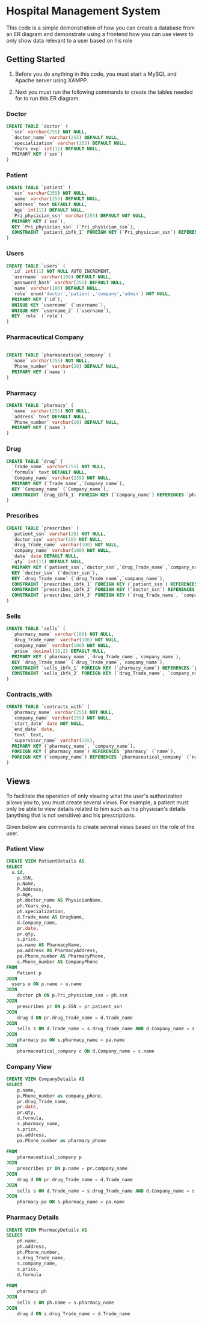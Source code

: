 # Hospital Management System

This code is a simple demonstration of how you can create a database from an ER diagram and demonstrate using a frontend how you can use views to only show data relevant to a user based on his role

## Getting Started
1. Before you do anything in this code, you must start a MySQL and Apache server using XAMPP.

2. Next you must run the following commands to create the tables needed for to run this ER diagram.

### Doctor
```sql
CREATE TABLE `doctor` (
  `ssn` varchar(255) NOT NULL,
  `doctor_name` varchar(255) DEFAULT NULL,
  `specialization` varchar(255) DEFAULT NULL,
  `Years_exp` int(11) DEFAULT NULL,
  PRIMARY KEY (`ssn`)
)
```


### Patient
```sql
CREATE TABLE `patient` (
  `ssn` varchar(255) NOT NULL,
  `name` varchar(255) DEFAULT NULL,
  `address` text DEFAULT NULL,
  `Age` int(11) DEFAULT NULL,
  `Pri_physician_ssn` varchar(255) DEFAULT NOT NULL,
  PRIMARY KEY (`ssn`),
  KEY `Pri_physician_ssn` (`Pri_physician_ssn`),
  CONSTRAINT `patient_ibfk_1` FOREIGN KEY (`Pri_physician_ssn`) REFERENCES `doctor` (`ssn`)
)
```

###  Users
```sql
CREATE TABLE `users` (
  `id` int(11) NOT NULL AUTO_INCREMENT,
  `username` varchar(100) DEFAULT NULL,
  `password_hash` varchar(255) DEFAULT NULL,
  `name` varchar(100) DEFAULT NULL,
  `role` enum('doctor','patient','company','admin') NOT NULL,
  PRIMARY KEY (`id`),
  UNIQUE KEY `username` (`username`),
  UNIQUE KEY `username_2` (`username`),
  KEY `role` (`role`)
)
```

### Pharmaceutical Company
```sql
	
CREATE TABLE `pharmaceutical_company` (
  `name` varchar(255) NOT NULL,
  `Phone_number` varchar(20) DEFAULT NULL,
  PRIMARY KEY (`name`)
) 
```

### Pharmacy
```sql
CREATE TABLE `pharmacy` (
  `name` varchar(255) NOT NULL,
  `address` text DEFAULT NULL,
  `Phone_number` varchar(20) DEFAULT NULL,
  PRIMARY KEY (`name`)
)
```
### Drug
```sql
CREATE TABLE `drug` (
  `Trade_name` varchar(255) NOT NULL,
  `formula` text DEFAULT NULL,
  `Company_name` varchar(255) NOT NULL,
  PRIMARY KEY (`Trade_name`,`Company_name`),
  KEY `Company_name` (`Company_name`),
  CONSTRAINT `drug_ibfk_1` FOREIGN KEY (`Company_name`) REFERENCES `pharmaceutical_company` (`name`)
)
```

### Prescribes
```sql
CREATE TABLE `prescribes` (
  `patient_ssn` varchar(20) NOT NULL,
  `doctor_ssn` varchar(20) NOT NULL,
  `drug_Trade_name` varchar(100) NOT NULL,
  `company_name` varchar(100) NOT NULL,
  `date` date DEFAULT NULL,
  `qty` int(11) DEFAULT NULL,
  PRIMARY KEY (`patient_ssn`,`doctor_ssn`,`drug_Trade_name`,`company_name`),
  KEY `doctor_ssn` (`doctor_ssn`),
  KEY `drug_Trade_name` (`drug_Trade_name`,`company_name`),
  CONSTRAINT `prescribes_ibfk_1` FOREIGN KEY (`patient_ssn`) REFERENCES `patient` (`ssn`),
  CONSTRAINT `prescribes_ibfk_2` FOREIGN KEY (`doctor_ssn`) REFERENCES `doctor` (`ssn`),
  CONSTRAINT `prescribes_ibfk_3` FOREIGN KEY (`drug_Trade_name`, `company_name`) REFERENCES `drug` (`Trade_name`, `Company_name`)
) 
```

### Sells
```sql
CREATE TABLE `sells` (
  `pharmacy_name` varchar(100) NOT NULL,
  `drug_Trade_name` varchar(100) NOT NULL,
  `company_name` varchar(100) NOT NULL,
  `price` decimal(10,2) DEFAULT NULL,
  PRIMARY KEY (`pharmacy_name`,`drug_Trade_name`,`company_name`),
  KEY `drug_Trade_name` (`drug_Trade_name`,`company_name`),
  CONSTRAINT `sells_ibfk_1` FOREIGN KEY (`pharmacy_name`) REFERENCES `pharmacy` (`name`),
  CONSTRAINT `sells_ibfk_2` FOREIGN KEY (`drug_Trade_name`, `company_name`) REFERENCES `drug` (`Trade_name`, `Company_name`)
)
```


### Contracts_with
```sql
CREATE TABLE `contracts_with` (
  `pharmacy_name` varchar(255) NOT NULL,
  `company_name` varchar(255) NOT NULL,
  `start_date` date NOT NULL,
  `end_date` date,
  `text` text,
  `supervisor_name` varchar(255),
  PRIMARY KEY (`pharmacy_name`, `company_name`),
  FOREIGN KEY (`pharmacy_name`) REFERENCES `pharmacy` (`name`),
  FOREIGN KEY (`company_name`) REFERENCES `pharmaceutical_company` (`name`)
)
```



## Views

To facilitate the operation of only viewing what the user's authorization allows you to, you must create several views. For example, a patient must only be able to view details related to him such as his physician's details (anything that is not sensitive) and his prescriptions. 

Given below are commands to create several views based on the role of the user.

### Patient View
```sql
CREATE VIEW PatientDetails AS
SELECT
  u.id,
	p.SSN,
    p.Name,
    P.Address,
    p.Age,
    ph.doctor_name AS PhysicianName,
    ph.Years_exp,
    ph.specialization,
    d.Trade_name AS DrugName,
    d.Company_name,
    pr.date,
    pr.qty,
    s.price,
    pa.name AS PharmacyName,
    pa.address AS PharmacyAddress,
    pa.Phone_number AS PharmacyPhone,
    c.Phone_number AS CompanyPhone
FROM
 	Patient p
JOIN
  users u ON p.name = u.name
JOIN
	doctor ph ON p.Pri_physician_ssn = ph.ssn
JOIN
	prescribes pr ON p.SSN = pr.patient_ssn
JOIN
	drug d ON pr.drug_Trade_name = d.Trade_name
JOIN
	sells s ON d.Trade_name = s.drug_Trade_name AND d.Company_name = s.company_name
JOIN
	pharmacy pa ON s.pharmacy_name = pa.name
JOIN
	pharmaceutical_company c ON d.Company_name = c.name
```

### Company View

```sql
CREATE VIEW CompanyDetails AS
SELECT
 	p.name,
    p.Phone_number as company_phone,
    pr.drug_Trade_name,
    pr.date,
    pr.qty,
 	d.formula,
    s.pharmacy_name,
    s.price,
    pa.address,
    pa.Phone_number as pharmacy_phone
    
FROM
 	pharmaceutical_company p
JOIN
	prescribes pr ON p.name = pr.company_name
JOIN
	drug d ON pr.drug_Trade_name = d.Trade_name
JOIN
	sells s ON d.Trade_name = s.drug_Trade_name AND d.Company_name = s.company_name
JOIN
	pharmacy pa ON s.pharmacy_name = pa.name

```

### Pharmacy Details

```sql
CREATE VIEW PharmacyDetails AS
SELECT
	ph.name,
    ph.address,
    ph.Phone_number,
    s.drug_Trade_name,
    s.company_name,
    s.price,
    d.formula
    
FROM
 	pharmacy ph
JOIN
	sells s ON ph.name = s.pharmacy_name
JOIN
	drug d ON s.drug_Trade_name = d.Trade_name


```